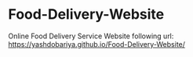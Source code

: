 # Food-Delivery-Website
Online Food Delivery Service Website
following url:
https://yashdobariya.github.io/Food-Delivery-Website/
